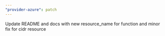```yaml
---
"provider-azure": patch
---
```


Update README and docs with new resource_name for function and minor fix for cidr resource
